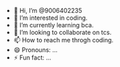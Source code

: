 - 👋 Hi, I’m @9006402235
- 👀 I’m interested in coding.
- 🌱 I’m currently learning bca.
- 💞️ I’m looking to collaborate on tcs.
- 📫 How to reach me throgh coding.
- 😄 Pronouns: ...
- ⚡ Fun fact: ...

<!---
9006402235/9006402235 is a ✨ special ✨ repository because its `README.md` (this file) appears on your GitHub profile.
You can click the Preview link to take a look at your changes.
--->
